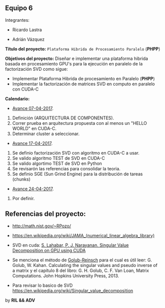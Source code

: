 ## Equipo 6

Integrantes:

* Ricardo Lastra

* Adrián Vázquez

__Título del proyecto:__ `Plataforma Hibrida de Procesamiento Paralelo` (**PHPP**) 

__Objetivos del proyecto:__ Diseñar e implementar una plataforma hibrida basada en procesamiento GPU's para la ejecución en paralelo de la factorización SVD como sigue:

* Implementar Plataforma Hibrida de procesamiento en Paralelo (**PHPP**)
* Implementar la factorización de matrices SVD en computo en paralelo con CUDA-C

__Calendario:__ 

* [Avance 07-04-2017](avance_07_04_2017).
1. Definición (ARQUITECTURA DE COMPONENTES).
2. Correr prueba en arquitectura propuesta con al menos un  "HELLO WORLD" en CUDA-C.
3. Determinar cluster a seleccionar.

* [Avance 17-04-2017](avance_17_04_2017).
1. Se definio factorización SVD con algoritmo en CUDA-C a usar.
2. Se valido algoritmo TEST de SVD en CUDA-C
3. Se valido algortimo TEST de SVD en Python
4. Se revisarón las referencias para consolidar la teoria. 
5. Se definio SGE (Sun Grind Engine) para la distribución de tareas (chunks)

* [Avance 24-04-2017](avance_24_04_2017).

1. Por definir.

## Referencias del proyecto:

* http://math.nist.gov/~RPozo/

* https://en.wikipedia.org/wiki/JAMA_(numerical_linear_algebra_library)

* SVD en cuda: [S. Lahabar, P. J. Narayanan. Singular Value Decomposition on GPU using CUDA](https://cvit.iiit.ac.in/images/ConferencePapers/2009/Sheetal09Singular.pdf)

* Se menciona el método de [Golub-Reinsch](http://people.duke.edu/~hpgavin/SystemID/References/Golub+Reinsch-NM-1970.pdf) para el cual es útil leer: G. Golub, W. Kahan. Calculating the singular values and pseudo inverse of a matrix y el capítulo 8 del libro: G. H. Golub, C. F. Van Loan, Matrix Computations. John Hopkins University Press, 2013.

* Para revisar lo basico de SVD https://en.wikipedia.org/wiki/Singular_value_decomposition 

by __RIL && ADV__
